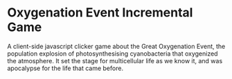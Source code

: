 # Oxygenation Event Incremental Game 
A client-side javascript clicker game about the Great Oxygenation Event, the population explosion of photosynthesising cyanobacteria that oxygenized the atmosphere. It set the stage for multicellular life as we know it, and was apocalypse for the life that came before.
